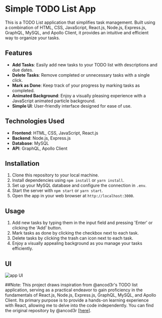 #  Simple TODO List App

This is a TODO List application that simplifies task management. Built using a combination of HTML, CSS, JavaScript, React.js, Node.js, Express.js, GraphQL, MySQL, and Apollo Client, it provides an intuitive and efficient way to organize your tasks.

## Features

- **Add Tasks**: Easily add new tasks to your TODO list with descriptions and due dates.
- **Delete Tasks**: Remove completed or unnecessary tasks with a single click.
- **Mark as Done**: Keep track of your progress by marking tasks as completed.
- **Animated Background**: Enjoy a visually pleasing experience with a JavaScript animated particle background.
- **Simple UI**: User-friendly interface designed for ease of use.

## Technologies Used

- **Frontend**: HTML, CSS, JavaScript, React.js
- **Backend**: Node.js, Express.js
- **Database**: MySQL
- **API**: GraphQL, Apollo Client

## Installation

1. Clone this repository to your local machine.
2. Install dependencies using `npm install` or `yarn install`.
3. Set up your MySQL database and configure the connection in `.env`.
4. Start the server with `npm start` or `yarn start`.
5. Open the app in your web browser at `http://localhost:3000`.

## Usage

1. Add new tasks by typing them in the input field and pressing 'Enter' or clicking the 'Add' button.
2. Mark tasks as done by clicking the checkbox next to each task.
3. Delete tasks by clicking the trash can icon next to each task.
4. Enjoy a visually appealing background as you manage your tasks efficiently.

## UI
![app UI](https://github.com/abdullah-w-21/TodoList-React-App/assets/81172855/cbbd5f42-14b1-4528-8327-671b2936d08d)



##Note: This project draws inspiration from @ancod3r's TODO list application, serving as a practical endeavor to gain proficiency in the fundamentals of React.js, Node.js, Express.js, GraphQL, MySQL, and Apollo Client. Its primary purpose is to provide a hands-on learning experience with React, allowing me to delve into the code independently. You can find the original repository by @ancod3r [[here](https://github.com/ancod3r/TodoList)]. 

